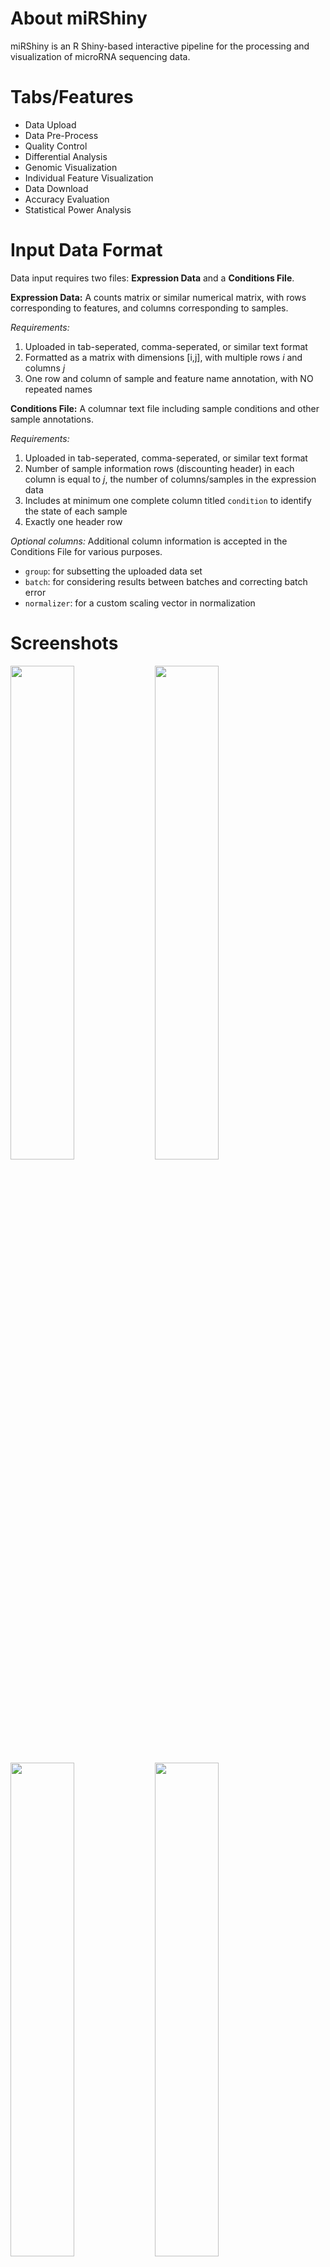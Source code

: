 # About miRShiny
miRShiny is an R Shiny-based interactive pipeline for the processing and visualization of microRNA sequencing data.

# Tabs/Features
- Data Upload
- Data Pre-Process
- Quality Control
- Differential Analysis
- Genomic Visualization
- Individual Feature Visualization
- Data Download
- Accuracy Evaluation
- Statistical Power Analysis

# Input Data Format
Data input requires two files: **Expression Data** and a **Conditions File**.

**Expression Data:** A counts matrix or similar numerical matrix, with rows corresponding to features, and columns corresponding to samples.

*Requirements:*
1. Uploaded in tab-seperated, comma-seperated, or similar text format
1. Formatted as a matrix with dimensions [i,j], with multiple rows *i* and columns *j*
1. One row and column of sample and feature name annotation, with NO repeated names

**Conditions File:** A columnar text file including sample conditions and other sample annotations.

*Requirements:*
1. Uploaded in tab-seperated, comma-seperated, or similar text format
1. Number of sample information rows (discounting header) in each column is equal to *j*, the number of columns/samples in the expression data
1. Includes at minimum one complete column titled `condition` to identify the state of each sample
1. Exactly one header row

*Optional columns:* Additional column information is accepted in the Conditions File for various purposes.
- `group`: for subsetting the uploaded data set
- `batch`: for considering results between batches and correcting batch error
- `normalizer`: for a custom scaling vector in normalization

# Screenshots
<img src="https://user-images.githubusercontent.com/5732925/41006669-6e5f03f0-68d7-11e8-8155-6171f6627210.png" width="45%"></img> <img src="https://user-images.githubusercontent.com/5732925/41006676-748af798-68d7-11e8-80e7-1fcaba95b72c.png" width="45%"></img> <img src="https://user-images.githubusercontent.com/5732925/41006678-760bf2f2-68d7-11e8-90a2-59282df11f41.png" width="45%"></img> <img src="https://user-images.githubusercontent.com/5732925/41006679-76f624da-68d7-11e8-94e1-98dbda3199da.png" width="45%"></img> <img src="https://user-images.githubusercontent.com/5732925/41006682-77df9372-68d7-11e8-9210-45d680308c8b.png" width="45%"></img> <img src="https://user-images.githubusercontent.com/5732925/41006684-78b68756-68d7-11e8-8d0f-96721aabeef5.png" width="45%"></img> <img src="https://user-images.githubusercontent.com/5732925/41006685-79819a18-68d7-11e8-906f-e2a38b968024.png" width="45%"></img> <img src="https://user-images.githubusercontent.com/5732925/41006687-7a3c12d0-68d7-11e8-8015-156db6219b31.png" width="45%"></img> 

# Developed With
- R
  - R Core Team (2017). R: A language and environment for statistical computing. R Foundation for Statistical Computing, Vienna, Austria. https://www.R-project.org/
- Bioconductor
  - Orchestrating high-throughput genomic analysis with Bioconductor. W. Huber, V.J. Carey, R. Gentleman,..., M. Morgan Nature Methods, 2015:12, 115. https://www.bioconductor.org/
- shiny
  - Winston Chang, Joe Cheng, JJ Allaire, Yihui Xie and Jonathan McPherson (2017). shiny: Web Application Framework for R. R package version 1.0.3. https://CRAN.R-project.org/package=shiny
- Limma
  - Ritchie, M.E., Phipson, B., Wu, D., Hu, Y., Law, C.W., Shi, W., and Smyth, G.K. (2015). limma powers differential expression analyses for RNA-sequencing and microarray studies. Nucleic Acids Research 43(7), e47.
- edgeR
  - McCarthy DJ, Chen Y and Smyth GK (2012). Differential expression analysis of multifactor RNA-Seq experiments with respect to biological variation. Nucleic Acids Research 40, 4288-4297
- DESeq2
  - Love, M.I., Huber, W., Anders, S. Moderated estimation of fold change and dispersion for RNA-seq data with DESeq2 Genome Biology 15(12):550 (2014)
- ggplot2
  - H. Wickham. ggplot2: Elegant Graphics for Data Analysis. Springer-Verlag New York, 2009.
- sva
  - Leek JT, Johnson WE, Parker HS, Fertig EJ, Jaffe AE, Storey JD, Zhang Y and Torres LC (2017). sva: Surrogate Variable Analysis. R package version 3.24.4.
- NMF
  - Renaud Gaujoux, Cathal Seoighe (2010). A flexible R package for nonnegative matrix factorization. BMC Bioinformatics 2010, 11:367.
- reader
  - Nicholas Cooper (2017). reader: Suite of Functions to Flexibly Read Data from Files. R package version 1.0.6. https://CRAN.R-project.org/package=reader
- viridis
  - Simon Garnier (2017). viridis: Default Color Maps from 'matplotlib'. R package version 0.4.0. https://CRAN.R-project.org/package=viridis
- RnaSeqSampleSize
  - Zhao S, Li C, Guo Y, Sheng Q and Shyr Y (2017). RnaSeqSampleSize: RnaSeqSampleSize. R package version 1.10.0. http://bioconductor.org/packages/release/bioc/html/RnaSeqSampleSize.html
- circlize
  - Gu, Z. (2014) circlize implements and enhances circular visualization in R. Bioinformatics. 10.1093/bioinformatics/btu393
- ComplexHeatmap
  - Gu, Z. (2016) Complex heatmaps reveal patterns and correlations in multidimensional genomic data. Bioinformatics. https://bioconductor.org/packages/release/bioc/html/ComplexHeatmap.html
- openxlsx
  - Alexander Walker (2017). openxlsx: Read, Write and Edit XLSX Files. R package version 4.0.17. https://CRAN.R-project.org/package=openxlsx
- heatmaply
  - Tal Galili, Alan O'Callaghan, Jonathan Sidi, Carson Sievert; heatmaply: an R package for creating interactive cluster heatmaps for online publishing, Bioinformatics, , btx657. https://doi.org/10.1093/bioinformatics/btx657
